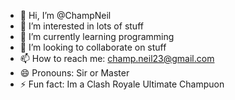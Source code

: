 - 👋 Hi, I’m @ChampNeil
- 👀 I’m interested in lots of stuff
- 🌱 I’m currently learning programming
- 💞️ I’m looking to collaborate on stuff
- 📫 How to reach me: champ.neil23@gmail.com 
- 😄 Pronouns: Sir or Master
- ⚡ Fun fact: Im a Clash Royale Ultimate Champuon

<!---
ChampNeil/ChampNeil is a ✨ special ✨ repository because its `README.md` (this file) appears on your GitHub profile.
You can click the Preview link to take a look at your changes.
--->
